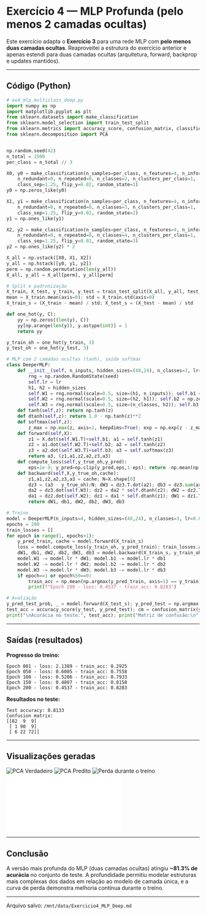 # Exercício 4 — MLP Profunda (pelo menos 2 camadas ocultas)

Este exercício adapta o **Exercício 3** para uma rede MLP com **pelo menos duas camadas ocultas**. Reaproveitei a estrutura do exercício anterior e apenas estendi para duas camadas ocultas (arquitetura, forward, backprop e updates mantidos).

---

## Código (Python)

```python
# ex4_mlp_multiclass_deep.py
import numpy as np
import matplotlib.pyplot as plt
from sklearn.datasets import make_classification
from sklearn.model_selection import train_test_split
from sklearn.metrics import accuracy_score, confusion_matrix, classification_report
from sklearn.decomposition import PCA


np.random.seed(42)
n_total = 1500
per_class = n_total // 3

X0, y0 = make_classification(n_samples=per_class, n_features=4, n_informative=4,
    n_redundant=0, n_repeated=0, n_classes=2, n_clusters_per_class=1,
    class_sep=1.25, flip_y=0.02, random_state=1)
y0 = np.zeros_like(y0)

X1, y1 = make_classification(n_samples=per_class, n_features=4, n_informative=4,
    n_redundant=0, n_repeated=0, n_classes=3, n_clusters_per_class=1,
    class_sep=1.25, flip_y=0.02, random_state=2)
y1 = np.ones_like(y1)

X2, y2 = make_classification(n_samples=per_class, n_features=4, n_informative=4,
    n_redundant=0, n_repeated=0, n_classes=4, n_clusters_per_class=1,
    class_sep=1.25, flip_y=0.02, random_state=3)
y2 = np.ones_like(y2) * 2

X_all = np.vstack([X0, X1, X2])
y_all = np.hstack([y0, y1, y2])
perm = np.random.permutation(len(y_all))
X_all, y_all = X_all[perm], y_all[perm]

# Split e padronização
X_train, X_test, y_train, y_test = train_test_split(X_all, y_all, test_size=0.2, random_state=42, stratify=y_all)
mean = X_train.mean(axis=0); std = X_train.std(axis=0)
X_train_s = (X_train - mean) / std; X_test_s = (X_test - mean) / std

def one_hot(y, C):
    yy = np.zeros((len(y), C))
    yy[np.arange(len(y)), y.astype(int)] = 1
    return yy

y_train_oh = one_hot(y_train, 3)
y_test_oh = one_hot(y_test, 3)

# MLP com 2 camadas ocultas (tanh), saída softmax
class DeeperMLP:
    def __init__(self, n_inputs, hidden_sizes=(48,24), n_classes=3, lr=0.05, seed=1):
        rng = np.random.RandomState(seed)
        self.lr = lr
        h1, h2 = hidden_sizes
        self.W1 = rng.normal(scale=0.5, size=(h1, n_inputs)); self.b1 = np.zeros(h1)
        self.W2 = rng.normal(scale=0.5, size=(h2, h1)); self.b2 = np.zeros(h2)
        self.W3 = rng.normal(scale=0.5, size=(n_classes, h2)); self.b3 = np.zeros(n_classes)
    def tanh(self,z): return np.tanh(z)
    def dtanh(self,z): return 1.0 - np.tanh(z)**2
    def softmax(self,z):
        z_max = np.max(z, axis=1, keepdims=True); exp = np.exp(z - z_max); return exp/exp.sum(axis=1, keepdims=True)
    def forward(self,X):
        z1 = X.dot(self.W1.T)+self.b1; a1 = self.tanh(z1)
        z2 = a1.dot(self.W2.T)+self.b2; a2 = self.tanh(z2)
        z3 = a2.dot(self.W3.T)+self.b3; a3 = self.softmax(z3)
        return a3, (z1,a1,z2,a2,z3,a3)
    def compute_loss(self,y_true_oh,y_pred):
        eps=1e-9; y_pred=np.clip(y_pred,eps,1-eps); return -np.mean(np.sum(y_true_oh * np.log(y_pred), axis=1))
    def backward(self,X,y_true_oh,cache):
        z1,a1,z2,a2,z3,a3 = cache; N=X.shape[0]
        dz3 = (a3 - y_true_oh)/N; dW3 = dz3.T.dot(a2); db3 = dz3.sum(axis=0)
        da2 = dz3.dot(self.W3); dz2 = da2 * self.dtanh(z2); dW2 = dz2.T.dot(a1); db2 = dz2.sum(axis=0)
        da1 = dz2.dot(self.W2); dz1 = da1 * self.dtanh(z1); dW1 = dz1.T.dot(X); db1 = dz1.sum(axis=0)
        return dW1, db1, dW2, db2, dW3, db3

# Treino
model = DeeperMLP(n_inputs=4, hidden_sizes=(48,24), n_classes=3, lr=0.05, seed=1)
epochs = 200
train_losses = []
for epoch in range(1, epochs+1):
    y_pred_train, cache = model.forward(X_train_s)
    loss = model.compute_loss(y_train_oh, y_pred_train); train_losses.append(loss)
    dW1, db1, dW2, db2, dW3, db3 = model.backward(X_train_s, y_train_oh, cache)
    model.W1 -= model.lr * dW1; model.b1 -= model.lr * db1
    model.W2 -= model.lr * dW2; model.b2 -= model.lr * db2
    model.W3 -= model.lr * dW3; model.b3 -= model.lr * db3
    if epoch==1 or epoch%50==0:
        train_acc = np.mean(np.argmax(y_pred_train, axis=1) == y_train)
        print(f"Epoch 200 - loss: 0.4537 - train_acc: 0.8283")

# Avaliação
y_pred_test_prob, _ = model.forward(X_test_s); y_pred_test = np.argmax(y_pred_test_prob, axis=1)
test_acc = accuracy_score(y_test, y_pred_test); cm = confusion_matrix(y_test, y_pred_test)
print("\nAcurácia no teste:", test_acc); print("Matriz de confusão:\n", cm)
```

---

## Saídas (resultados)

**Progresso do treino:**
```
Epoch 001 - loss: 2.1389 - train_acc: 0.2925
Epoch 050 - loss: 0.6005 - train_acc: 0.7558
Epoch 100 - loss: 0.5206 - train_acc: 0.7933
Epoch 150 - loss: 0.4807 - train_acc: 0.8158
Epoch 200 - loss: 0.4537 - train_acc: 0.8283
```

**Resultados no teste:**
```
Test accuracy: 0.8133
Confusion matrix:
[[82  9  9]
 [ 1 90  9]
 [ 6 22 72]]
```

---

## Visualizações geradas

![PCA Verdadeiro](ex4_pca_true.png) 
![PCA Predito](ex4_pca_pred.png) 
![Perda durante o treino](ex4_train_loss.png) 
![Resultados](ex4_results.txt)

---

## Conclusão

A versão mais profunda do MLP (duas camadas ocultas) atingiu **~81.3% de acurácia** no conjunto de teste. A profundidade permitiu modelar estruturas mais complexas dos dados em relação ao modelo de camada única, e a curva de perda demonstra melhoria contínua durante o treino.

---

Arquivo salvo: `/mnt/data/Exercicio4_MLP_Deep.md`